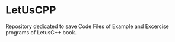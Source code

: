 # LetUsCPP
Repository dedicated to save Code Files of Example and Excercise programs of LetusC++ book.
